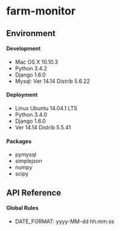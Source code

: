 # farm-monitor

## Environment

#### Development

* Mac OS X 10.10.3
* Python 3.4.2
* Django 1.6.0
* Mysql: Ver 14.14 Distrib 5.6.22

#### Deployment

* Linux Ubuntu 14.04.1 LTS
* Python 3.4.0
* Django 1.6.0
* Ver 14.14 Distrib 5.5.41

#### Packages

* pymysql
* simplejson
* numpy
* scipy

## API Reference

#### Global Rules

* DATE_FORMAT: yyyy-MM-dd hh:mm:ss

